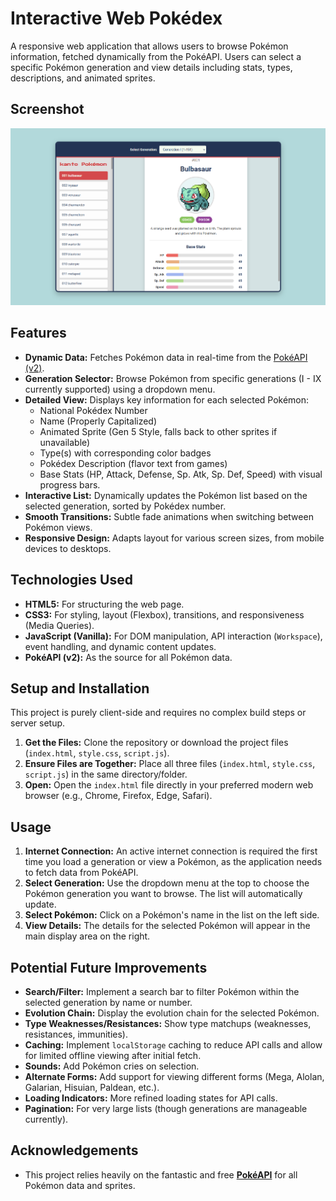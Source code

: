 # Interactive Web Pokédex

A responsive web application that allows users to browse Pokémon information, fetched dynamically from the PokéAPI. Users can select a specific Pokémon generation and view details including stats, types, descriptions, and animated sprites.

## Screenshot

![Pokédex Screenshot](Images/Pokedex_ss.png)

## Features

* **Dynamic Data:** Fetches Pokémon data in real-time from the [PokéAPI (v2)](https://pokeapi.co/).
* **Generation Selector:** Browse Pokémon from specific generations (I - IX currently supported) using a dropdown menu.
* **Detailed View:** Displays key information for each selected Pokémon:
    * National Pokédex Number
    * Name (Properly Capitalized)
    * Animated Sprite (Gen 5 Style, falls back to other sprites if unavailable)
    * Type(s) with corresponding color badges
    * Pokédex Description (flavor text from games)
    * Base Stats (HP, Attack, Defense, Sp. Atk, Sp. Def, Speed) with visual progress bars.
* **Interactive List:** Dynamically updates the Pokémon list based on the selected generation, sorted by Pokédex number.
* **Smooth Transitions:** Subtle fade animations when switching between Pokémon views.
* **Responsive Design:** Adapts layout for various screen sizes, from mobile devices to desktops.

## Technologies Used

* **HTML5:** For structuring the web page.
* **CSS3:** For styling, layout (Flexbox), transitions, and responsiveness (Media Queries).
* **JavaScript (Vanilla):** For DOM manipulation, API interaction (`Workspace`), event handling, and dynamic content updates.
* **PokéAPI (v2):** As the source for all Pokémon data.

## Setup and Installation

This project is purely client-side and requires no complex build steps or server setup.

1.  **Get the Files:** Clone the repository or download the project files (`index.html`, `style.css`, `script.js`).
2.  **Ensure Files are Together:** Place all three files (`index.html`, `style.css`, `script.js`) in the same directory/folder.
3.  **Open:** Open the `index.html` file directly in your preferred modern web browser (e.g., Chrome, Firefox, Edge, Safari).

## Usage

1.  **Internet Connection:** An active internet connection is required the first time you load a generation or view a Pokémon, as the application needs to fetch data from PokéAPI.
2.  **Select Generation:** Use the dropdown menu at the top to choose the Pokémon generation you want to browse. The list will automatically update.
3.  **Select Pokémon:** Click on a Pokémon's name in the list on the left side.
4.  **View Details:** The details for the selected Pokémon will appear in the main display area on the right.

## Potential Future Improvements

* **Search/Filter:** Implement a search bar to filter Pokémon within the selected generation by name or number.
* **Evolution Chain:** Display the evolution chain for the selected Pokémon.
* **Type Weaknesses/Resistances:** Show type matchups (weaknesses, resistances, immunities).
* **Caching:** Implement `localStorage` caching to reduce API calls and allow for limited offline viewing after initial fetch.
* **Sounds:** Add Pokémon cries on selection.
* **Alternate Forms:** Add support for viewing different forms (Mega, Alolan, Galarian, Hisuian, Paldean, etc.).
* **Loading Indicators:** More refined loading states for API calls.
* **Pagination:** For very large lists (though generations are manageable currently).

## Acknowledgements

* This project relies heavily on the fantastic and free **[PokéAPI](https://pokeapi.co/)** for all Pokémon data and sprites.

